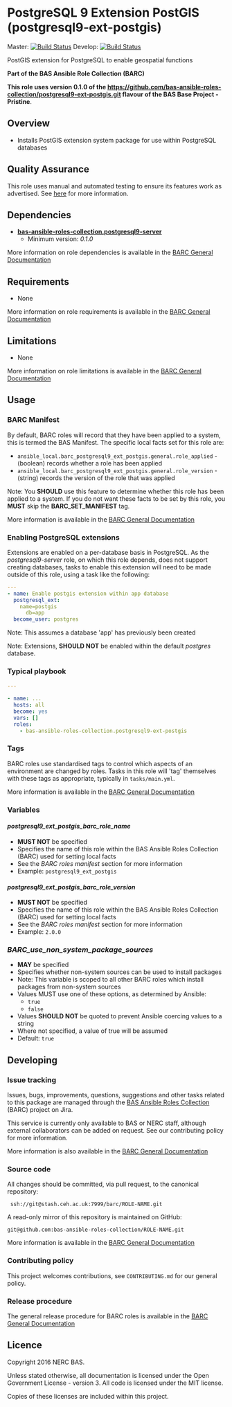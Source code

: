 # PostgreSQL 9 Extension PostGIS (postgresql9-ext-postgis)
 
Master: [![Build Status](https://semaphoreci.com/api/v1/bas-ansible-roles-collection/postgresql9-ext-postgis/branches/master/badge.svg)](https://semaphoreci.com/bas-ansible-roles-collection/postgresql9-ext-postgis)
Develop: [![Build Status](https://semaphoreci.com/api/v1/bas-ansible-roles-collection/postgresql9-ext-postgis/branches/develop/badge.svg)](https://semaphoreci.com/bas-ansible-roles-collection/postgresql9-ext-postgis)
 
PostGIS extension for PostgreSQL to enable geospatial functions
 
**Part of the BAS Ansible Role Collection (BARC)**
 
**This role uses version 0.1.0 of the https://github.com/bas-ansible-roles-collection/postgresql9-ext-postgis.git flavour of the BAS Base Project - Pristine**.
 
## Overview
 
* Installs PostGIS extension system package for use within PostgreSQL databases
 
## Quality Assurance
 
This role uses manual and automated testing to ensure its features work as advertised. See [here](tests/README.md) for more information.
 
## Dependencies
 
* [**bas-ansible-roles-collection.postgresql9-server**](https://galaxy.ansible.com/bas-ansible-roles-collection/postgresql9-server/)
  * Minimum version: *0.1.0*
 
More information on role dependencies is available in the 
[BARC General Documentation](
https://antarctica.hackpad.com/BARC-Overview-and-Policies-SzcHzHvitkt#:h=Role-dependencies)
 
## Requirements
 
* None
 
More information on role requirements is available in the 
[BARC General Documentation](
https://antarctica.hackpad.com/BARC-Overview-and-Policies-SzcHzHvitkt#:h=Role-requirements)
 
## Limitations
 
* None
 
More information on role limitations is available in the 
[BARC General Documentation](
https://antarctica.hackpad.com/BARC-Overview-and-Policies-SzcHzHvitkt#:h=Role-limitations)
 
## Usage
 
### BARC Manifest
 
By default, BARC roles will record that they have been applied to a system, this is termed the BAS Manifest.
The specific local facts set for this role are:
 
* `ansible_local.barc_postgresql9_ext_postgis.general.role_applied` - (boolean) records whether a role has been applied
* `ansible_local.barc_postgresql9_ext_postgis.general.role_version` - (string) records the version of the role that was applied
 
Note: You **SHOULD** use this feature to determine whether this role has been applied to a system.
If you do not want these facts to be set by this role, you **MUST** skip the **BARC_SET_MANIFEST** tag.
 
More information is available in the 
[BARC General Documentation](
https://antarctica.hackpad.com/BARC-Overview-and-Policies-SzcHzHvitkt#:h=Role-Manifest)
 
### Enabling PostgreSQL extensions

Extensions are enabled on a per-database basis in PostgreSQL. As the *postgresql9-server* role, on
which this role depends, does not support creating databases, tasks to enable this extension will need to be made
outside of this role, using a task like the following:

```yaml
---
- name: Enable postgis extension within app database 
  postgresql_ext:
    name=postgis
      db=app
  become_user: postgres
```

Note: This assumes a database 'app' has previously been created

Note: Extensions, **SHOULD NOT** be enabled within the default *postgres* database.

### Typical playbook
 
```yaml
---
 
- name: ...
  hosts: all
  become: yes
  vars: []
  roles:
    - bas-ansible-roles-collection.postgresql9-ext-postgis
```
 
### Tags
 
BARC roles use standardised tags to control which aspects of an environment are changed by roles.
Tasks in this role will 'tag' themselves with these tags as appropriate, typically in `tasks/main.yml`.
 
More information is available in the
[BARC General Documentation](
https://antarctica.hackpad.com/BARC-Overview-and-Policies-SzcHzHvitkt#:h=Appendix-B---BARC-Standardised)
 
### Variables
 
#### *postgresql9_ext_postgis_barc_role_name*
 
* **MUST NOT** be specified
* Specifies the name of this role within the BAS Ansible Roles Collection (BARC) used for setting local facts
* See the *BARC roles manifest* section for more information
* Example: `postgresql9_ext_postgis` 
 
#### *postgresql9_ext_postgis_barc_role_version*
 
* **MUST NOT** be specified
* Specifies the name of this role within the BAS Ansible Roles Collection (BARC) used for setting local facts
* See the *BARC roles manifest* section for more information
* Example: `2.0.0` 
 
### *BARC_use_non_system_package_sources*
 
* **MAY** be specified
* Specifies whether non-system sources can be used to install packages
* Note: This variable is scoped to all other BARC roles which install packages from non-system sources
* Values MUST use one of these options, as determined by Ansible:
    * `true` 
    * `false` 
* Values **SHOULD NOT** be quoted to prevent Ansible coercing values to a string
* Where not specified, a value of true will be assumed
* Default: `true` 
 
## Developing
 
### Issue tracking
 
Issues, bugs, improvements, questions, suggestions and other tasks related to this package are managed through the 
[BAS Ansible Roles Collection](
https://jira.ceh.ac.uk/projects/BARC) (BARC) project on Jira.
 
This service is currently only available to BAS or NERC staff, although external collaborators can be added on request.
See our contributing policy for more information.
 
More information is also available in the
[BARC General Documentation](
https://antarctica.hackpad.com/BARC-Overview-and-Policies-SzcHzHvitkt#:h=Issue-Tracking)
 
### Source code
 
All changes should be committed, via pull request, to the canonical repository:
 
`
ssh://git@stash.ceh.ac.uk:7999/barc/ROLE-NAME.git` 
 
A read-only mirror of this repository is maintained on GitHub:
 
`git@github.com:bas-ansible-roles-collection/ROLE-NAME.git`
 
More information is available in the
[BARC General Documentation](
https://antarctica.hackpad.com/BARC-Overview-and-Policies-SzcHzHvitkt#:h=Source-Code)
 
### Contributing policy
 
This project welcomes contributions, see `CONTRIBUTING.md` for our general policy.
 
### Release procedure
 
The general release procedure for BARC roles is available in the
[BARC General Documentation](
https://antarctica.hackpad.com/BARC-Overview-and-Policies-SzcHzHvitkt#:h=Release-procedures)
 
## Licence
 
Copyright 2016 NERC BAS.
 
Unless stated otherwise, all documentation is licensed under the Open Government License - version 3.
All code is licensed under the MIT license.
 
Copies of these licenses are included within this project.
